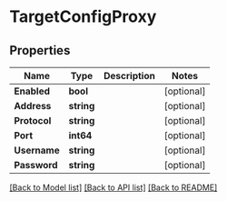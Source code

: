 # TargetConfigProxy

## Properties

Name | Type | Description | Notes
------------ | ------------- | ------------- | -------------
**Enabled** | **bool** |  | [optional] 
**Address** | **string** |  | [optional] 
**Protocol** | **string** |  | [optional] 
**Port** | **int64** |  | [optional] 
**Username** | **string** |  | [optional] 
**Password** | **string** |  | [optional] 

[[Back to Model list]](../README.md#documentation-for-models) [[Back to API list]](../README.md#documentation-for-api-endpoints) [[Back to README]](../README.md)


